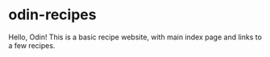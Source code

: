 # odin-recipes
Hello, Odin!
This is a basic recipe website, with 
main index page and links to a few recipes.